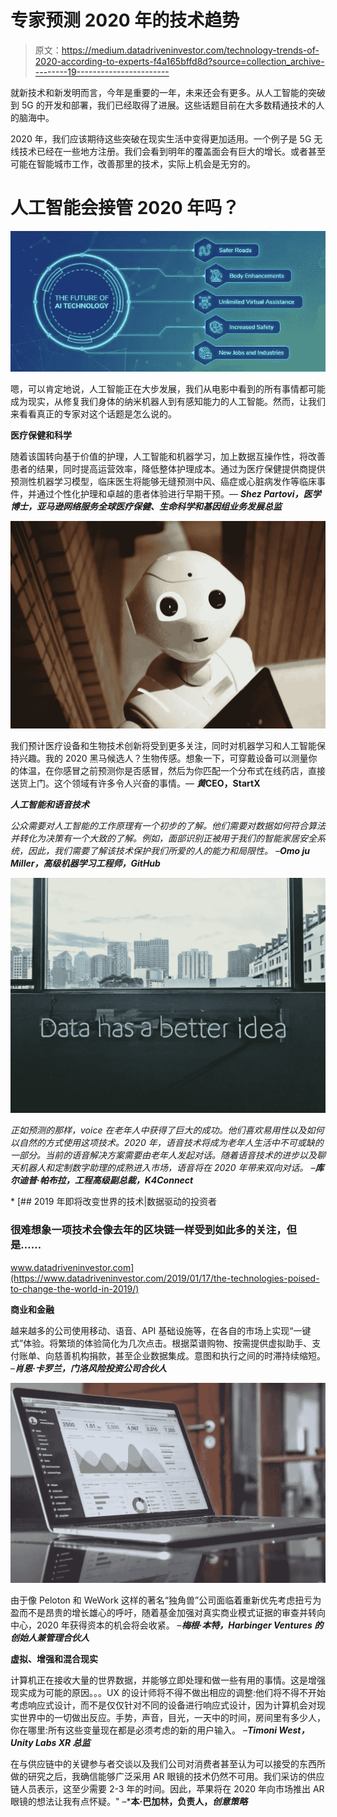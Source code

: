 # 专家预测 2020 年的技术趋势

> 原文：<https://medium.datadriveninvestor.com/technology-trends-of-2020-according-to-experts-f4a165bffd8d?source=collection_archive---------19----------------------->

就新技术和新发明而言，今年是重要的一年，未来还会有更多。从人工智能的突破到 5G 的开发和部署，我们已经取得了进展。这些话题目前在大多数精通技术的人的脑海中。

2020 年，我们应该期待这些突破在现实生活中变得更加适用。一个例子是 5G 无线技术已经在一些地方注册。我们会看到明年的覆盖面会有巨大的增长。或者甚至可能在智能城市工作，改善那里的技术，实际上机会是无穷的。

# 人工智能会接管 2020 年吗？

![](img/c9cd597a222ebdb2b183895e492afb0e.png)

嗯，可以肯定地说，人工智能正在大步发展，我们从电影中看到的所有事情都可能成为现实，从修复我们身体的纳米机器人到有感知能力的人工智能。然而，让我们来看看真正的专家对这个话题是怎么说的。

**医疗保健和科学**

随着该国转向基于价值的护理，人工智能和机器学习，加上数据互操作性，将改善患者的结果，同时提高运营效率，降低整体护理成本。通过为医疗保健提供商提供预测性机器学习模型，临床医生将能够无缝预测中风、癌症或心脏病发作等临床事件，并通过个性化护理和卓越的患者体验进行早期干预。— ***Shez Partovi，医学博士，亚马逊网络服务全球医疗保健、生命科学和基因组业务发展总监***

![](img/6bddbbd520fc156d5eaee5f281a5dfd3.png)

我们预计医疗设备和生物技术创新将受到更多关注，同时对机器学习和人工智能保持兴趣。我的 2020 黑马候选人？生物传感。想象一下，可穿戴设备可以测量你的体温，在你感冒之前预测你是否感冒，然后为你匹配一个分布式在线药店，直接送货上门。这个领域有许多令人兴奋的事情。— ***黄*******CEO，StartX****

***人工智能和语音技术***

*公众需要对人工智能的工作原理有一个初步的了解。他们需要对数据如何符合算法并转化为决策有一个大致的了解。例如，面部识别正被用于我们的智能家居安全系统，因此，我们需要了解该技术保护我们所爱的人的能力和局限性。
–***Omo ju Miller，高级机器学习工程师，GitHub****

*![](img/fb55d794029d2d33c27c28de82bd94aa.png)*

*正如预测的那样，voice 在老年人中获得了巨大的成功。他们喜欢易用性以及如何以自然的方式使用这项技术。2020 年，语音技术将成为老年人生活中不可或缺的一部分。当前的语音解决方案需要由老年人发起对话。随着语音技术的进步以及聊天机器人和定制数字助理的成熟进入市场，语音将在 2020 年带来双向对话。
–***库尔迪普·帕布拉，工程高级副总裁，K4Connect****

*[](https://www.datadriveninvestor.com/2019/01/17/the-technologies-poised-to-change-the-world-in-2019/) [## 2019 年即将改变世界的技术|数据驱动的投资者

### 很难想象一项技术会像去年的区块链一样受到如此多的关注，但是……

www.datadriveninvestor.com](https://www.datadriveninvestor.com/2019/01/17/the-technologies-poised-to-change-the-world-in-2019/) 

**商业和金融**

越来越多的公司使用移动、语音、API 基础设施等，在各自的市场上实现“一键式”体验。将繁琐的体验简化为几次点击。根据菜谱购物、按需提供虚拟助手、支付账单、向慈善机构捐款，甚至企业数据集成。意图和执行之间的时滞持续缩短。
–***肖恩·卡罗兰，门洛风险投资公司合伙人***

![](img/e60b36b7ddfdea2686802b2d2e586f26.png)

由于像 Peloton 和 WeWork 这样的著名“独角兽”公司面临着重新优先考虑扭亏为盈而不是昂贵的增长雄心的呼吁，随着基金加强对真实商业模式证据的审查并转向中心，2020 年获得资本的机会将会收紧。
–***梅根·本特，Harbinger Ventures 的创始人兼管理合伙人***

**虚拟、增强和混合现实**

计算机正在接收大量的世界数据，并能够立即处理和做一些有用的事情。这是增强现实成为可能的原因。。。UX 的设计师将不得不做出相应的调整:他们将不得不开始考虑响应式设计，而不是仅仅针对不同的设备进行响应式设计，因为计算机会对现实世界中的一切做出反应。手势，声音，目光，一天中的时间，房间里有多少人，你在哪里:所有这些变量现在都是必须考虑的新的用户输入。
–***Timoni West，Unity Labs XR 总监***

在与供应链中的关键参与者交谈以及我们公司对消费者甚至认为可以接受的东西所做的研究之后，我确信能够广泛采用 AR 眼镜的技术仍然不可用。我们采访的供应链人员表示，这至少需要 2-3 年的时间。因此，苹果将在 2020 年向市场推出 AR 眼镜的想法让我有点怀疑。"
–***本·巴加林，负责人，*创意策略***